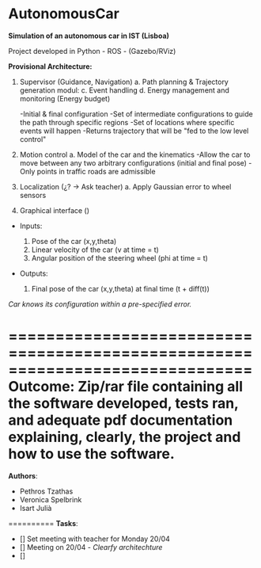 # AutonomousCar

**Simulation of an autonomous car in IST (Lisboa)**

Project developed in Python - ROS - (Gazebo/RViz)

**Provisional Architecture:**

  1.  Supervisor (Guidance, Navigation)
    a.  Path planning & Trajectory generation modul:
    c.  Event handling
    d.  Energy management and monitoring (Energy budget)

        -Initial & final configuration
        -Set of intermediate configurations to guide the path through specific regions
        -Set of locations where specific events will happen
        -Returns trajectory that will be "fed to the low level control"


  2.  Motion control
    a.  Model of the car and the kinematics
        -Allow the car to move between any two arbitrary configurations (initial and final pose)
        -Only points in traffic roads are admissible

  3.  Localization (¿? -> Ask teacher)
    a.  Apply Gaussian error to wheel sensors

  4.  Graphical interface ()


-   Inputs:

    1.  Pose of the car (x,y,theta)
    2.  Linear velocity of the car (v at time = t)
    3.  Angular position of the steering wheel (phi at time = t)

-   Outputs:
    1.  Final pose of the car (x,y,theta) at final time (t + diff(t))

*Car knows its configuration within a pre-specified error.*

==============================================================================
**Outcome:**
Zip/rar file containing all the software developed, tests ran, and adequate pdf
documentation explaining, clearly, the project and how to use the software.
===============================================================================

**Authors**:

- Pethros Tzathas
- Veronica Spelbrink
- Isart Julià

==========
**Tasks**:
- [] Set meeting with teacher for Monday 20/04
- [] Meeting on 20/04 - *Clearfy architechture*
- []
